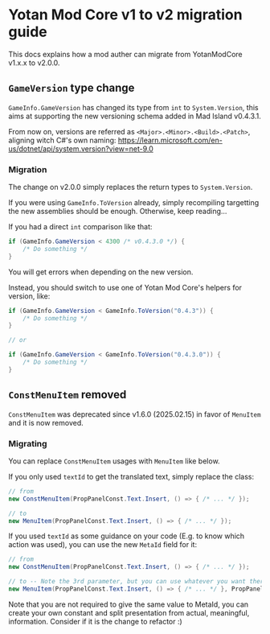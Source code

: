# Yotan Mod Core v1 to v2 migration guide

This docs explains how a mod auther can migrate from YotanModCore v1.x.x to v2.0.0.

## `GameVersion` type change

`GameInfo.GameVersion` has changed its type from `int` to `System.Version`, this
aims at supporting the new versioning schema added in Mad Island v0.4.3.1.

From now on, versions are referred as `<Major>.<Minor>.<Build>.<Patch>`, aligning
witch C#'s own naming:
https://learn.microsoft.com/en-us/dotnet/api/system.version?view=net-9.0


### Migration

The change on v2.0.0 simply replaces the return types to `System.Version`.

If you were using `GameInfo.ToVersion` already, simply recompiling targetting the
new assemblies should be enough. Otherwise, keep reading...

If you had a direct `int` comparison like that:

```C#
if (GameInfo.GameVersion < 4300 /* v0.4.3.0 */) {
	/* Do something */
}
```

You will get errors when depending on the new version.

Instead, you should switch to use one of Yotan Mod Core's helpers for version, like:

```C#
if (GameInfo.GameVersion < GameInfo.ToVersion("0.4.3")) {
	/* Do something */
}

// or

if (GameInfo.GameVersion < GameInfo.ToVersion("0.4.3.0")) {
	/* Do something */
}
```

## `ConstMenuItem` removed

`ConstMenuItem` was deprecated since v1.6.0 (2025.02.15) in favor of `MenuItem` and it is now removed.

### Migrating

You can replace `ConstMenuItem` usages with `MenuItem` like below.

If you only used `textId` to get the translated text, simply replace the class:

```C#
// from
new ConstMenuItem(PropPanelConst.Text.Insert, () => { /* ... */ });

// to
new MenuItem(PropPanelConst.Text.Insert, () => { /* ... */ });
```

If you used `textId` as some guidance on your code (E.g. to know which action was used),
you can use the new `MetaId` field for it:

```C#
// from
new ConstMenuItem(PropPanelConst.Text.Insert, () => { /* ... */ });

// to -- Note the 3rd parameter, but you can use whatever you want there
new MenuItem(PropPanelConst.Text.Insert, () => { /* ... */ }, PropPanelConst.Text.Insert);
```

Note that you are not required to give the same value to MetaId, you can create your own constant and
split presentation from actual, meaningful, information. Consider if it is the change to refactor :)
